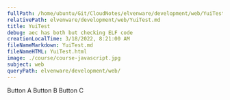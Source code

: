 ```yaml
---
fullPath: /home/ubuntu/Git/CloudNotes/elvenware/development/web/YuiTest.md
relativePath: elvenware/development/web/YuiTest.md
title: YuiTest
debug: aec has both but checking ELF code
creationLocalTime: 3/18/2022, 8:21:00 AM
fileNameMarkdown: YuiTest.md
fileNameHTML: YuiTest.html
image: ./course/course-javascript.jpg
subject: web
queryPath: elvenware/development/web/
---
```


<!-- toc -->
<!-- tocstop -->

Button A
Button B
Button C
